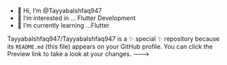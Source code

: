 - 👋 Hi, I’m @TayyabaIshfaq947
- 👀 I’m interested in ... Flutter Development
- 🌱 I’m currently learning ...Flutter

TayyabaIshfaq947/TayyabaIshfaq947 is a ✨ special ✨ repository because its `README.md` (this file) appears on your GitHub profile.
You can click the Preview link to take a look at your changes.
--->

